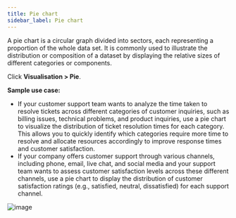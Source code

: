 ```yaml
---
title: Pie chart 
sidebar_label: Pie chart
---
```



A pie chart is a circular graph divided into sectors, each representing a proportion of the whole data set. It is commonly used to illustrate the distribution or composition of a dataset by displaying the relative sizes of different categories or components.

Click **Visualisation > Pie**.


**Sample use case:**

- If your customer support team wants to analyze the time taken to resolve tickets across different categories of customer inquiries, such as billing issues, technical problems, and product inquiries, use a pie chart to visualize the distribution of ticket resolution times for each category. This allows you to quickly identify which categories require more time to resolve and allocate resources accordingly to improve response times and customer satisfaction.
- If your company offers customer support through various channels, including phone, email, live chat, and social media and your support team wants to assess customer satisfaction levels across these different channels, use a pie chart to display the distribution of customer satisfaction ratings (e.g., satisfied, neutral, dissatisfied) for each support channel. 



![image](https://imgur.com/RFoOjol.png)
